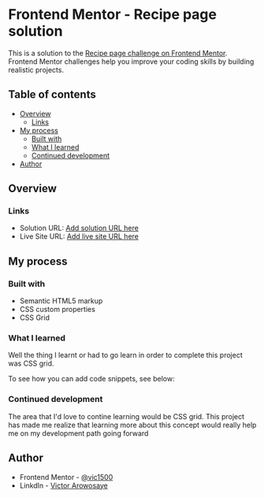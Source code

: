 # Frontend Mentor - Recipe page solution

This is a solution to the [Recipe page challenge on Frontend Mentor](https://www.frontendmentor.io/challenges/recipe-page-KiTsR8QQKm). Frontend Mentor challenges help you improve your coding skills by building realistic projects. 

## Table of contents

- [Overview](#overview)
  - [Links](#links)
- [My process](#my-process)
  - [Built with](#built-with)
  - [What I learned](#what-i-learned)
  - [Continued development](#continued-development)
- [Author](#author)


## Overview

### Links

- Solution URL: [Add solution URL here](https://your-solution-url.com)
- Live Site URL: [Add live site URL here](https://your-live-site-url.com)

## My process

### Built with

- Semantic HTML5 markup
- CSS custom properties
- CSS Grid

### What I learned

Well the thing I learnt or had to go learn in order to complete this project was CSS grid.

To see how you can add code snippets, see below:


### Continued development

The area that I'd love to contine learning would be CSS grid. This project has made me realize that learning more about this concept would really help me on my development path going forward

## Author
- Frontend Mentor - [@vic1500](https://www.frontendmentor.io/profile/vic1500)
- LinkdIn - [Victor Arowosaye](https://www.linkedin.com/in/victor-arowosaye-a167b2303/)